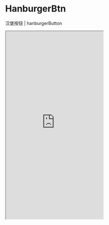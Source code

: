 # HanburgerBtn
汉堡按钮 | hanburgerButton

<iframe height=600 width=310 src="https://github.com/hatjs880328s/HanburgerBtn/blob/master/QQ20180424-190738-HD.gif">
